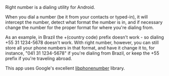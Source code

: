 Right number is a dialing utility for Android.

When you dial a number (be it from your contacts or typed-in), it will intercept the number, detect what format the number is in, and if necessary change the number for the proper format for where you're dialing from.

As an example, in Brazil the +(country code) prefix doesn't work - so dialing +55 31 1234-5678 doesn't work. With right number, however, you can still store all your phone numbers in that format, and have it change it to, for instance, "041 31 1234-5678" if you're dialing from Brazil, or keep the +55 prefix if you're traveling abroad.

This app uses Google's excellent [libphonenumber](http://code.google.com/p/libphonenumber/) library.